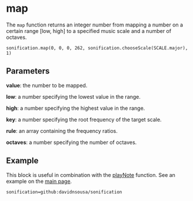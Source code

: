 # map

The `map` function returns an integer number from mapping a number on a certain range [low, high] to a specified music scale and a number of octaves.

```sig
sonification.map(0, 0, 0, 262, sonification.chooseScale(SCALE.major), 1)
```

## Parameters

**value**: the number to be mapped.

**low**: a number specifying the lowest value in the range.

**high**: a number specifying the highest value in the range.

**key**: a number specifying the root frequency of the target scale.

**rule**: an array containing the frequency ratios.

**octaves**: a number specifying the number of octaves.

## Example

This block is useful in combination with the [playNote](/docs/playNote.md) function. See an example on the [main page](/README.md).

```package
sonification=github:davidnsousa/sonification
```
